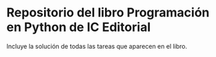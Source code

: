 # Repositorio del libro Programación en Python de IC Editorial

Incluye la solución de todas las tareas que aparecen en el libro.
